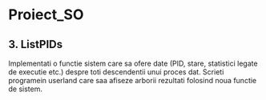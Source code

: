 # Proiect_SO

## 3. ListPIDs
 Implementati o functie sistem care sa ofere date (PID, stare, statistici legate de executie etc.) despre toti descendentii unui proces dat. Scrieti programein userland care saa afiseze arborii rezultati folosind noua functie de sistem.
